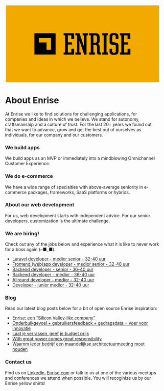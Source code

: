 <p align="center"><a href="https://enrise.com" target="_blank"><img src="https://github.com/enrise/.github/blob/master/images/logo.png?raw=true"></a></p>

# About Enrise

At Enrise we like to find solutions for challenging applications, for companies and ideas in which we believe. We stand for autonomy, craftsmanship and a culture of trust. For the last 20+ years we found out that we want to advance, grow and get the best out of ourselves as individuals, for our company and our customers.

### We build apps
We build apps as an MVP or immediately into a mindblowing Omnichannel Customer Experience.

### We do e-commerce
We have a wide range of specialties with above-average seniority in e-commerce packages, frameworks, SaaS platforms or hybrids.

### About our web development
For us, web development starts with independent advice. For our senior developers, customization is the ultimate challenge.

### We are hiring!

Check out any of the jobs below and experience what it is like to never work for a boss again (⌐■_■).

<!-- JOB-LIST:START -->
- [Laravel developer - medior senior - 32-40 uur](https://jobs.enrise.com/laravel-developer-2)
- [Frontend &lpar;web&rpar;app developer - medior senior - 32-40 uur](https://jobs.enrise.com/frontend-app-developer)
- [Backend developer - senior - 36-40 uur](https://jobs.enrise.com/backend-developer-team-enigma/nl)
- [Backend developer - medior - 36-40 uur](https://jobs.enrise.com/backend-developer)
- [Allround developer - medior - 32-40 uur](https://jobs.enrise.com/fullstack-developer)
- [Developer - junior medior - 32-40 uur](https://jobs.enrise.com/developer-team-craft)
<!-- JOB-LIST:END -->

### Blog

Read our latest blog posts below for a bit of open source Enrise inspiration:

<!-- POST-LIST:START -->
- [Enrise: een “Silicon Valley-like company”](https://enrise.com/2022/11/enrise-een-silicon-valley-like-company/)
- [Onderbuikgevoel + gebruikersfeedback + gedragsdata = voer voor innovatie](https://enrise.com/2022/11/onderbuikgevoel-gebruikersfeedback-gedragsdata-voer-voor-innovatie/)
- [Laat je verrassen, geef je budget prijs](https://enrise.com/2022/10/budget-prijsgeven-laat-je-verrassen/)
- [With great power comes great responsibility](https://enrise.com/2022/10/with-great-power-comes-great-responsibility/)
- [Waarom ieder bedrijf een maandelijkse architectuurmeeting moet houden](https://enrise.com/2022/10/waarom-ieder-bedrijf-een-maandelijkse-architectuurmeeting-moet-houden/)
<!-- POST-LIST:END -->

### Contact us

Find us on <a href="https://www.linkedin.com/company/enrise/" target="_blank">LinkedIn</a>, <a href="https://enrise.com" target="_blank">Enrise.com</a> or talk to us at one of the various meetups and conferences we attend when possible. You will recoginize us by our Enrise yellow shirts!
